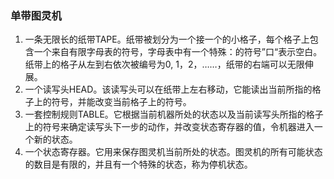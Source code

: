 ### 单带图灵机

1. 一条无限长的纸带TAPE。纸带被划分为一个接一个的小格子，每个格子上包含一个来自有限字母表的符号，字母表中有一个特殊：的符号”口“表示空白。纸带上的格子从左到右依次被编号为0,     1，2，……，纸带的右端可以无限伸展。
2. 一个读写头HEAD。该读写头可以在纸带上左右移动，它能读出当前所指的格子上的符号，并能改变当前格子上的符号。
3. 一套控制规则TABLE。它根据当前机器所处的状态以及当前读写头所指的格子上的符号来确定读写头下一步的动作，并改变状态寄存器的值，令机器进入一个新的状态。
4. 一个状态寄存器。它用来保存图灵机当前所处的状态。图灵机的所有可能状态的数目是有限的，并且有一个特殊的状态，称为停机状态。
